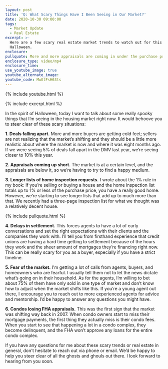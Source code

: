 ```yaml
---
layout: post
title: 'Q: What Scary Things Have I Been Seeing in Our Market?'
date: 2020-10-30 09:00:00
tags:
  - Market Update
  - Real Estate
excerpt: >-
  Here are a few scary real estate market trends to watch out for this
  Halloween.
enclosure:
pullquote: More and more appraisals are coming in under the purchase price.
enclosure_type: video/mp4
enclosure_time:
use_youtube_image: true
youtube_alternate_image:
youtube_code: MwGtFsH63ts
---
```

{% include youtube.html %}

{% include excerpt.html %}

In the spirit of Halloween, today I want to talk about some really spooky things that I’m seeing in the housing market right now. It would behoove you to steer clear of these scary situations:

**1\. Deals falling apart.** More and more buyers are getting cold feet; sellers are not realizing that the market’s shifting and they should be a little more realistic about where the market is now and where it was eight months ago. If we were seeing 5% of deals fall apart in the DMV last year, we’re seeing closer to 10% this year.

**2\. Appraisals coming up short.** The market is at a certain level, and the appraisals are below it, so we’re having to try to find a happy medium.

**3\. Longer lists of home inspection requests.** I wrote about the 1% rule in my book: If you’re selling or buying a house and the home inspection list totals up to 1% or less of the purchase price, you have a really good home. However, we’re starting to see longer lists that add up to much more than that. We recently had a three-page inspection list for what we thought was a relatively decent house.

{% include pullquote.html %}

**4\. Delays in settlement.** This forces agents to have a lot of early conversations and set the right expectations with their clients and the companies they work with. I’ll tell you from firsthand experience that credit unions are having a hard time getting to settlement because of the hours they work and the sheer amount of mortgages they’re financing right now. This can be really scary for you as a buyer, especially if you have a strict timeline.&nbsp;

**5\. Fear of the market.** I'm getting a lot of calls from agents, buyers, and homeowners who are fearful. I usually tell them not to let the news dictate what’s going on in their household. As for the agents, I’m willing to bet about 75% of them have only sold in one type of market and don’t know how to adjust when the market shifts like this. If you’re a young agent out there, I encourage you to reach out to more experienced agents for advice and mentorship. I’d be happy to answer any questions you might have.

**6\. Condos losing FHA appraisals.** This was the first sign that the market was shifting way back in 2007. When condo owners start to miss their mortgage payments, the first thing they actually miss is their condo fees. When you start to see that happening a lot in a condo complex, they become delinquent, and the FHA won’t approve any loans for the entire condo complex.

If you have any questions for me about these scary trends or real estate in general, don't hesitate to reach out via phone or email. We’d be happy to help you steer clear of all the ghosts and ghouls out there. I look forward to hearing from you soon.
